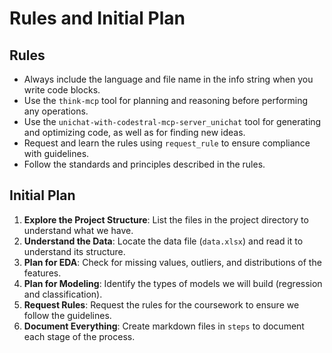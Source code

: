 # Rules and Initial Plan

## Rules
- Always include the language and file name in the info string when you write code blocks.
- Use the `think-mcp` tool for planning and reasoning before performing any operations.
- Use the `unichat-with-codestral-mcp-server_unichat` tool for generating and optimizing code, as well as for finding new ideas.
- Request and learn the rules using `request_rule` to ensure compliance with guidelines.
- Follow the standards and principles described in the rules.

## Initial Plan
1. **Explore the Project Structure**: List the files in the project directory to understand what we have.
2. **Understand the Data**: Locate the data file (`data.xlsx`) and read it to understand its structure.
3. **Plan for EDA**: Check for missing values, outliers, and distributions of the features.
4. **Plan for Modeling**: Identify the types of models we will build (regression and classification).
5. **Request Rules**: Request the rules for the coursework to ensure we follow the guidelines.
6. **Document Everything**: Create markdown files in `steps` to document each stage of the process.